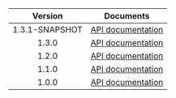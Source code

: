 | Version | Documents |
|:---:|---|
| 1.3.1-SNAPSHOT | [API documentation](1.3.1-SNAPSHOT) |
| 1.3.0 | [API documentation](1.3.0) |
| 1.2.0 | [API documentation](1.2.0) |
| 1.1.0 | [API documentation](1.1.0) |
| 1.0.0 | [API documentation](1.0.0) |
